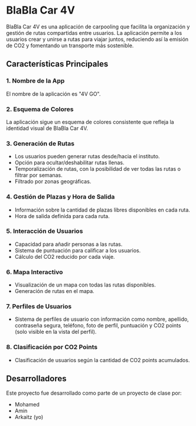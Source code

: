 # BlaBla Car 4V

BlaBla Car 4V es una aplicación de carpooling que facilita la organización y gestión de rutas compartidas entre usuarios. La aplicación permite a los usuarios crear y unirse a rutas para viajar juntos, reduciendo así la emisión de CO2 y fomentando un transporte más sostenible.

## Características Principales

### 1. Nombre de la App

El nombre de la aplicación es "4V GO".

### 2. Esquema de Colores

La aplicación sigue un esquema de colores consistente que refleja la identidad visual de BlaBla Car 4V.

### 3. Generación de Rutas

- Los usuarios pueden generar rutas desde/hacia el instituto.
- Opción para ocultar/deshabilitar rutas llenas.
- Temporalización de rutas, con la posibilidad de ver todas las rutas o filtrar por semanas.
- Filtrado por zonas geográficas.

### 4. Gestión de Plazas y Hora de Salida

- Información sobre la cantidad de plazas libres disponibles en cada ruta.
- Hora de salida definida para cada ruta.

### 5. Interacción de Usuarios

- Capacidad para añadir personas a las rutas.
- Sistema de puntuación para calificar a los usuarios.
- Cálculo del CO2 reducido por cada viaje.

### 6. Mapa Interactivo

- Visualización de un mapa con todas las rutas disponibles.
- Generación de rutas en el mapa.

### 7. Perfiles de Usuarios

- Sistema de perfiles de usuario con información como nombre, apellido, contraseña segura, teléfono, foto de perfil, puntuación y CO2 points (solo visible en la vista del perfil).

### 8. Clasificación por CO2 Points

- Clasificación de usuarios según la cantidad de CO2 points acumulados.

## Desarrolladores

Este proyecto fue desarrollado como parte de un proyecto de clase por:

- Mohamed
- Amin
- Arkaitz (yo)
